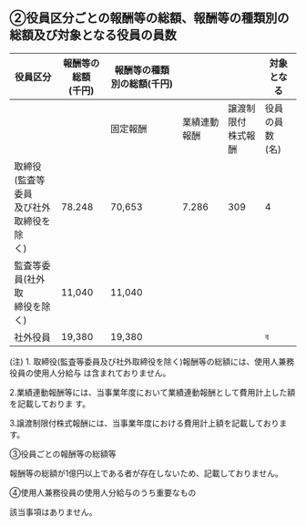 ## ②役員区分ごとの報酬等の総額、報酬等の種類別の総額及び対象となる役員の員数

| 役員区分                         | 報酬等の総額<br>(千円) | 報酬等の種類別の総額(千円) |        |               | 対象となる        |
|------------------------------|----------------|----------------|--------|---------------|--------------|
|                              |                | 固定報酬           | 業績連動報酬 | 譲渡制限付<br>株式報酬 | 役員の員数<br>(名) |
| 取締役(監査等委員<br>及び社外取締役を除<br>く) | 78.248         | 70,653         | 7.286  | 309           | 4            |
| 監査等委員(社外取<br>締役を除く)          | 11,040         | 11,040         |        |               |              |
| 社外役員                         | 19,380         | 19,380         |        |               | ব            |

(注) 1. 取締役(監査等委員及び社外取締役を除く)報酬等の総額には、使用人兼務役員の使用人分給与 は含まれておりません。

2.業績連動報酬等には、当事業年度において業績連動報酬として費用計上した額を記載しておりま す。

3.譲渡制限付株式報酬には、当事業年度における費用計上額を記載しております。

③役員ごとの報酬等の総額等

報酬等の総額が1億円以上である者が存在しないため、記載しておりません。

④使用人兼務役員の使用人分給与のうち重要なもの

該当事項はありません。